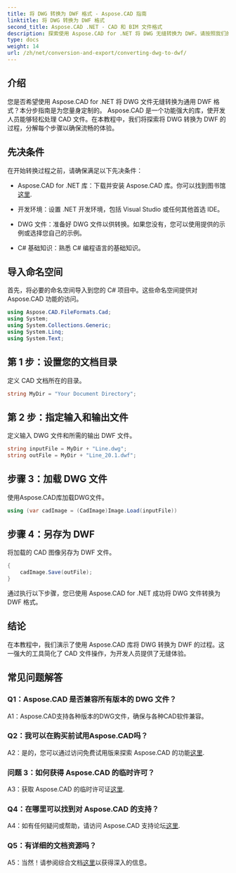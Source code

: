 ```yaml
---
title: 将 DWG 转换为 DWF 格式 - Aspose.CAD 指南
linktitle: 将 DWG 转换为 DWF 格式
second_title: Aspose.CAD .NET - CAD 和 BIM 文件格式
description: 探索使用 Aspose.CAD for .NET 将 DWG 无缝转换为 DWF。请按照我们的分步指南获得无忧体验。
type: docs
weight: 14
url: /zh/net/conversion-and-export/converting-dwg-to-dwf/
---
```

## 介绍

您是否希望使用 Aspose.CAD for .NET 将 DWG 文件无缝转换为通用 DWF 格式？本分步指南是为您量身定制的。 Aspose.CAD 是一个功能强大的库，使开发人员能够轻松处理 CAD 文件。在本教程中，我们将探索将 DWG 转换为 DWF 的过程，分解每个步骤以确保流畅的体验。

## 先决条件

在开始转换过程之前，请确保满足以下先决条件：

-  Aspose.CAD for .NET 库：下载并安装 Aspose.CAD 库。你可以找到图书馆[这里](https://releases.aspose.com/cad/net/).

- 开发环境：设置 .NET 开发环境，包括 Visual Studio 或任何其他首选 IDE。

- DWG 文件：准备好 DWG 文件以供转换。如果您没有，您可以使用提供的示例或选择您自己的示例。

- C# 基础知识：熟悉 C# 编程语言的基础知识。

## 导入命名空间

首先，将必要的命名空间导入到您的 C# 项目中。这些命名空间提供对 Aspose.CAD 功能的访问。

```csharp
using Aspose.CAD.FileFormats.Cad;
using System;
using System.Collections.Generic;
using System.Linq;
using System.Text;
```

## 第 1 步：设置您的文档目录

定义 CAD 文档所在的目录。

```csharp
string MyDir = "Your Document Directory";
```

## 第 2 步：指定输入和输出文件

定义输入 DWG 文件和所需的输出 DWF 文件。

```csharp
string inputFile = MyDir + "Line.dwg";
string outFile = MyDir + "Line_20.1.dwf";
```

## 步骤 3：加载 DWG 文件

使用Aspose.CAD库加载DWG文件。

```csharp
using (var cadImage = (CadImage)Image.Load(inputFile))
```

## 步骤 4：另存为 DWF

将加载的 CAD 图像另存为 DWF 文件。

```csharp
{
    cadImage.Save(outFile);
}
```

通过执行以下步骤，您已使用 Aspose.CAD for .NET 成功将 DWG 文件转换为 DWF 格式。

## 结论

在本教程中，我们演示了使用 Aspose.CAD 库将 DWG 转换为 DWF 的过程。这一强大的工具简化了 CAD 文件操作，为开发人员提供了无缝体验。

## 常见问题解答

### Q1：Aspose.CAD 是否兼容所有版本的 DWG 文件？

A1：Aspose.CAD支持各种版本的DWG文件，确保与各种CAD软件兼容。

### Q2：我可以在购买前试用Aspose.CAD吗？

 A2：是的，您可以通过访问免费试用版来探索 Aspose.CAD 的功能[这里](https://releases.aspose.com/).

### 问题 3：如何获得 Aspose.CAD 的临时许可？

 A3：获取 Aspose.CAD 的临时许可证[这里](https://purchase.aspose.com/temporary-license/).

### Q4：在哪里可以找到对 Aspose.CAD 的支持？

 A4：如有任何疑问或帮助，请访问 Aspose.CAD 支持论坛[这里](https://forum.aspose.com/c/cad/19).

### Q5：有详细的文档资源吗？

 A5：当然！请参阅综合文档[这里](https://reference.aspose.com/cad/net/)以获得深入的信息。